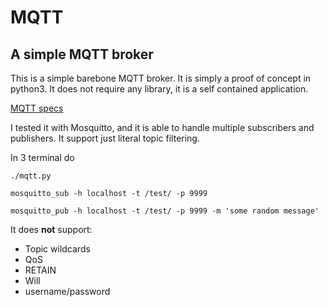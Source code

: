 # MQTT
## A simple MQTT broker

This is a simple barebone MQTT broker. It is simply a proof of concept in python3. It does not require any library, it is a self contained application.

[MQTT specs](http://public.dhe.ibm.com/software/dw/webservices/ws-mqtt/mqtt-v3r1.html)

I tested it with Mosquitto, and it is able to handle multiple subscribers and publishers. It support just literal topic filtering.

In 3 terminal do

`./mqtt.py`

`mosquitto_sub -h localhost -t /test/ -p 9999`

`mosquitto_pub -h localhost -t /test/ -p 9999 -m 'some random message'`

It does **not** support:
- Topic wildcards
- QoS
- RETAIN
- Will
- username/password
